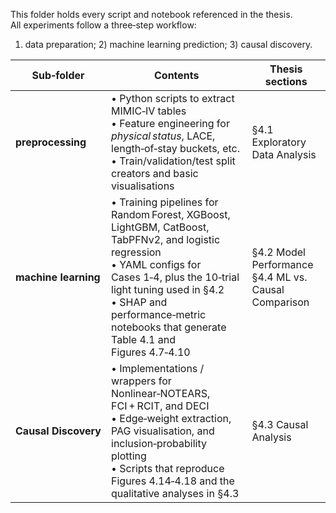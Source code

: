 This folder holds every script and notebook referenced in the thesis.  
All experiments follow a three‑step workflow:  
1) data preparation; 2) machine learning prediction; 3) causal discovery.

| Sub‑folder | Contents | Thesis sections |
|------------|----------|-----------------|
| **preprocessing** | • Python scripts to extract MIMIC‑IV tables<br>• Feature engineering for *physical status*, LACE, length‑of‑stay buckets, etc.<br>• Train/validation/test split creators and basic visualisations | §4.1 Exploratory Data Analysis |
| **machine learning** | • Training pipelines for Random Forest, XGBoost, LightGBM, CatBoost, TabPFNv2, and logistic regression<br>• YAML configs for Cases 1‑4, plus the 10‑trial light tuning used in §4.2<br>• SHAP and performance‑metric notebooks that generate Table 4.1 and Figures 4.7‑4.10 | §4.2 Model Performance<br>§4.4 ML vs. Causal Comparison |
| **Causal Discovery** | • Implementations / wrappers for Nonlinear‑NOTEARS, FCI + RCIT, and DECI<br>• Edge‑weight extraction, PAG visualisation, and inclusion‑probability plotting<br>• Scripts that reproduce Figures 4.14‑4.18 and the qualitative analyses in §4.3 | §4.3 Causal Analysis |
